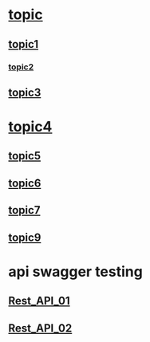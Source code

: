 # [topic](topic.md) 
## [topic1](topic1.md)
### [topic2](topic2.md)
## [topic3](topic3.md)
# [topic4](topic4.md)
## [topic5](topic5.md)
## [topic6](topic6.md)
## [topic7](topic7.md)
## [topic9](topic9.md)
# api swagger testing
## [Rest_API_01](./RestAPI_01.md)
## [Rest_API_02](./RestAPI_02.md)
